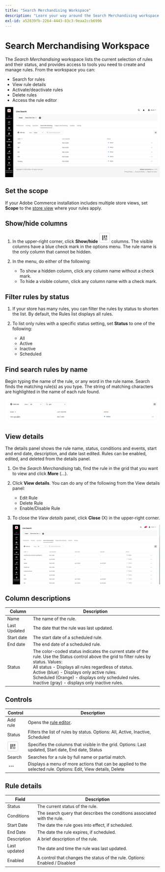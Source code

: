 ```yaml
---
title: "Search Merchandising Workspace"
description: "Learn your way around the Search Merchandising workspace."
exl-id: a52839fb-2264-4443-83c3-9eaa2ccb6996
---
```

# Search Merchandising Workspace

The *Search Merchandising* workspace lists the current selection of rules and their status, and provides access to tools you need to create and manage rules. From the workspace you can:

* Search for rules
* View rule details
* Activate/deactivate rules
* Delete rules
* Access the rule editor

![Search Merchandising tab](assets/rules-workspace.png)

## Set the scope

If your Adobe Commerce installation includes multiple store views, set **Scope** to the [store view](https://experienceleague.adobe.com/docs/commerce-admin/start/setup/websites-stores-views.html#scope-settings) where your rules apply.

## Show/hide columns

1. In the upper-right corner, click **Show/hide** ![Column selector](assets/btn-show-hide-columns.png) columns.
   The visible columns have a blue check mark in the options menu. The rule name is the only column that cannot be hidden.

1. In the menu, do either of the following:

   * To show a hidden column, click any column name without a check mark.
   * To hide a visible column, click any column name with a check mark.

## Filter rules by status

1. If your store has many rules, you can filter the rules by status to shorten the list. By default, the Rules list displays all rules.

1. To list only rules with a specific status setting, set **Status** to one of the following:

   * All
   * Active
   * Inactive
   * Scheduled

## Find search rules by name

Begin typing the name of the rule, or any word in the rule name.
Search finds the matching rule(s) as you type. The string of matching characters are highlighted in the name of each rule found.

![Rules - find by name](assets/rules-workspace-search-name.png)

## View details

The details panel shows the rule name, status, conditions and events, start and end date, description, and date last edited. Rules can be enabled, edited, and deleted from the details panel.

1. On the *Search Merchandising* tab, find the rule in the grid that you want to view and click **More** (…).
1. Click **View details**.
   You can do any of the following from the View details panel:

   * Edit Rule
   * Delete Rule
   * Enable/Disable Rule

1. To close the *View details* panel, click **Close** (X) in the upper-right corner.

   ![Rule - details](assets/rules-workspace-details.png)

## Column descriptions

| Column | Description |
|--- |--- |
| Name | The name of the rule. |
| Last Updated | The date that the rule was last updated. |
| Start date | The start date of a scheduled rule. |
| End date | The end date of a scheduled rule. |
| Status | The color-coded status indicates the current state of the rule. Use the Status control above the grid to filter rules by status. Values:<br />All status  - Displays all rules regardless of status.<br />Active (blue) - Displays only active rules.<br />Scheduled (Orange) - displays only scheduled rules.<br />Inactive (gray) - displays only inactive rules. |

## Controls

| Control | Description |
|--- |--- |
| Add rule | Opens the [rule editor](rules-add.md). |
| Status | Filters the list of rules by status. Options: All, Active, Inactive, Scheduled |
| ![Column selector](assets/btn-show-hide-columns.png) | Specifies the columns that visible in the grid. Options: Last updated, Start date, End date, Status |
| Search | Searches for a rule by full name or partial match. |
| ![More selector](assets/btn-more.png) | Displays a menu of more actions that can be applied to the selected rule. Options: Edit, View details, Delete |

## Rule details

| Field | Description |
|--- |--- |
| Status | The current status of the rule. |
| Conditions | The search query that describes the conditions associated with the rule. |
| Start Date | The date the rule goes into effect, if scheduled. |
| End Date | The date the rule expires, if scheduled. |
| Description | A brief description of the rule. |
| Last updated | The date and time the rule was last updated. |
| Enabled | A control that changes the status of the rule. Options: Enabled / Disabled |
